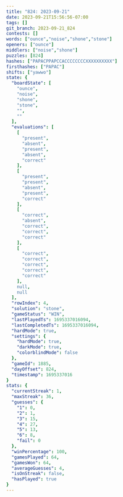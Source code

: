 ```yaml
---
title: "824: 2023-09-21"
date: 2023-09-21T15:56:56-07:00
tags: []
git_branch: 2023-09-21_824
contests: []
words: ["ounce","noise","shone","stone"]
openers: ["ounce"]
middlers: ["noise","shone"]
puzzles: [824]
hashes: ["PAPACPPAPCCACCCCCCCCXXXXXXXXXX"]
firsthashes: ["PAPAC"]
shifts: ["yawwo"]
state: {
  "boardState": [
    "ounce",
    "noise",
    "shone",
    "stone",
    "",
    ""
  ],
  "evaluations": [
    [
      "present",
      "absent",
      "present",
      "absent",
      "correct"
    ],
    [
      "present",
      "present",
      "absent",
      "present",
      "correct"
    ],
    [
      "correct",
      "absent",
      "correct",
      "correct",
      "correct"
    ],
    [
      "correct",
      "correct",
      "correct",
      "correct",
      "correct"
    ],
    null,
    null
  ],
  "rowIndex": 4,
  "solution": "stone",
  "gameStatus": "WIN",
  "lastPlayedTs": 1695337016094,
  "lastCompletedTs": 1695337016094,
  "hardMode": true,
  "settings": {
    "hardMode": true,
    "darkMode": true,
    "colorblindMode": false
  },
  "gameId": 1885,
  "dayOffset": 824,
  "timestamp": 1695337016
}
stats: {
  "currentStreak": 1,
  "maxStreak": 36,
  "guesses": {
    "1": 0,
    "2": 1,
    "3": 15,
    "4": 27,
    "5": 13,
    "6": 8,
    "fail": 0
  },
  "winPercentage": 100,
  "gamesPlayed": 64,
  "gamesWon": 64,
  "averageGuesses": 4,
  "isOnStreak": false,
  "hasPlayed": true
}
---
```

<!-- more -->
